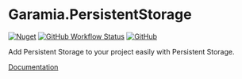 # Garamia.PersistentStorage

[![Nuget](https://img.shields.io/nuget/v/Garamia.PersistentStorage?style=for-the-badge)](https://www.nuget.org/packages/Garamia.PersistentStorage)
[![GitHub Workflow Status](https://img.shields.io/github/workflow/status/jtsshieh/PersistentStorage/DocFX?style=for-the-badge)](https://github.com/jtsshieh/PersistentStorage/actions?query=workflow%3ADocFX)
[![GitHub](https://img.shields.io/github/license/jtsshieh/PersistentStorage?style=for-the-badge)](https://github.com/jtsshieh/PersistentStorage/blob/master/LICENSE)

Add Persistent Storage to your project easily with Persistent Storage.

[Documentation](https://jtsshieh.github.io/PersistentStorage/) 
